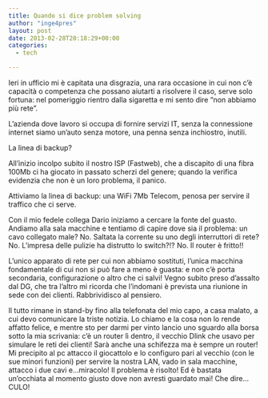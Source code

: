 ```yaml
---
title: Quando si dice problem solving
author: "inge4pres"
layout: post
date: 2013-02-28T20:18:29+00:00
categories:
  - tech

---
```

Ieri in ufficio mi è capitata una disgrazia, una rara occasione in cui non c&#8217;è capacità o competenza che possano aiutarti a risolvere il caso, serve solo fortuna: nel pomeriggio rientro dalla sigaretta e mi sento dire &#8220;non abbiamo più rete&#8221;.
  
L&#8217;azienda dove lavoro si occupa di fornire servizi IT, senza la connessione internet siamo un&#8217;auto senza motore, una penna senza inchiostro, inutili.
  
La linea di backup?
  
All&#8217;inizio incolpo subito il nostro ISP (Fastweb), che a discapito di una fibra 100Mb ci ha giocato in passato scherzi del genere; quando la verifica evidenzia che non è un loro problema, il panico.
  
Attiviamo la linea di backup: una WiFi 7Mb Telecom, penosa per servire il traffico che ci serve.
  
Con il mio fedele collega Dario iniziamo a cercare la fonte del guasto. Andiamo alla sala macchine e tentiamo di capire dove sia il problema: un cavo collegato male? No. Saltata la corrente su uno degli interruttori di rete? No. L&#8217;impresa delle pulizie ha distrutto lo switch?!? No. Il router è fritto!! 

L&#8217;unico apparato di rete per cui non abbiamo sostituti, l&#8217;unica macchina fondamentale di cui non si può fare a meno è guasta: e non c&#8217;è porta secondaria, configurazione o altro che ci salvi! Vegno subito preso d&#8217;assalto dal DG, che tra l&#8217;altro mi ricorda che l&#8217;indomani è prevista una riunione in sede con dei clienti. Rabbrividisco al pensiero.
  
Il tutto rimane in stand-by fino alla telefonata del mio capo, a casa malato, a cui devo comunicare la triste notizia. Lo chiamo e la cosa non lo rende affatto felice, e mentre sto per darmi per vinto lancio uno sguardo alla borsa sotto la mia scrivania: c&#8217;è un router lì dentro, il vecchio Dlink che usavo per simulare le reti dei clienti! Sarà anche una schifezza ma è sempre un router! Mi precipito al pc attacco il giocattolo e lo configuro pari al vecchio (con le sue minori funzioni) per servire la nostra LAN, vado in sala macchine, attacco i due cavi e&#8230;miracolo! Il problema è risolto! Ed è bastata un&#8217;occhiata al momento giusto dove non avresti guardato mai! Che dire&#8230;CULO!
